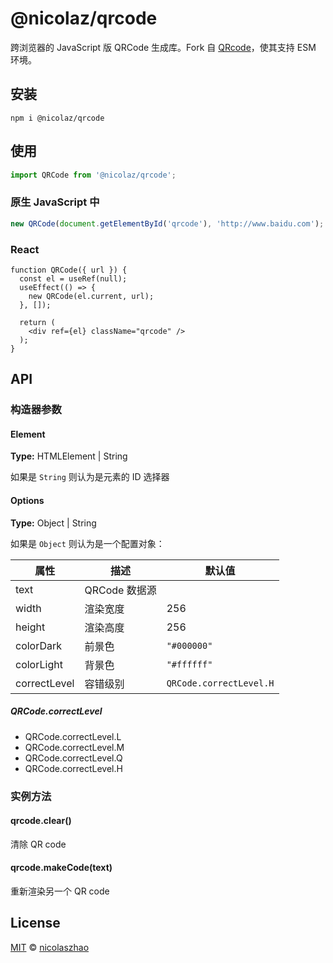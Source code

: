 # @nicolaz/qrcode

跨浏览器的 JavaScript 版 QRCode 生成库。Fork 自 [QRcode](https://github.com/davidshimjs/qrcodejs)，使其支持 ESM 环境。

## 安装

```
npm i @nicolaz/qrcode
```

## 使用

````js
import QRCode from '@nicolaz/qrcode';
````

### 原生 JavaScript 中

````js
new QRCode(document.getElementById('qrcode'), 'http://www.baidu.com');
````

### React

```react
function QRCode({ url }) {
  const el = useRef(null);
  useEffect(() => {
    new QRCode(el.current, url);
  }, []);

  return (
    <div ref={el} className="qrcode" />
  );
}
```

## API

### 构造器参数

#### Element

**Type:** HTMLElement | String

如果是 `String` 则认为是元素的 ID 选择器

#### Options

**Type:** Object | String

如果是 `Object` 则认为是一个配置对象：

| 属性         | 描述          | 默认值                  |
| ------------ | ------------- | ----------------------- |
| text         | QRCode 数据源 |                         |
| width        | 渲染宽度      | 256                     |
| height       | 渲染高度      | 256                     |
| colorDark    | 前景色        | `"#000000"`             |
| colorLight   | 背景色        | `"#ffffff"`             |
| correctLevel | 容错级别      | `QRCode.correctLevel.H` |

##### QRCode.correctLevel

* QRCode.correctLevel.L
* QRCode.correctLevel.M
* QRCode.correctLevel.Q
* QRCode.correctLevel.H

### 实例方法

#### qrcode.clear()

清除 QR code

#### qrcode.makeCode(text)

重新渲染另一个 QR code

## License

[MIT](https://github.com/nicolaszhao/qrcode/blob/master/LICENSE) © [nicolaszhao](https://github.com/nicolaszhao)

